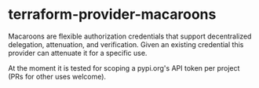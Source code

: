 # terraform-provider-macaroons

Macaroons are flexible authorization credentials that support decentralized delegation, attenuation, and verification. Given an existing credential this provider can attenuate it for a specific use.

At the moment it is tested for scoping a pypi.org's API token per project (PRs for other uses welcome).
